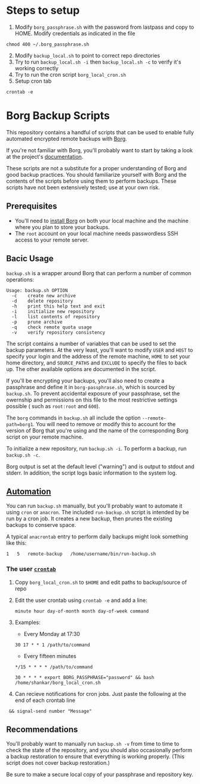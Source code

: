 # Steps to setup

1. Modify `borg_passphrase.sh` with the password from lastpass and copy to HOME.
Modify credentials as indicated in the file
~~~
chmod 400 ~/.borg_passphrase.sh
~~~
2. Modify `backup_local.sh` to point to correct repo directories
3. Try to run `backup_local.sh -i` then `backup_local.sh -c` to verify it's working correctly
4. Try to run the cron script `borg_local_cron.sh`
5. Setup cron tab
~~~
crontab -e
~~~

# Borg Backup Scripts

This repository contains a handful of scripts that can be used to enable fully
automated encrypted remote backups with [Borg][].

If you're not familiar with Borg, you'll probably want to start by taking
a look at the project's [documentation][Borg docs].

These scripts are not a substitute for a proper understanding of Borg and good
backup practices. You should familiarize yourself with Borg and the contents of
the scripts before using them to perform backups. These scripts have not been
extensively tested; use at your own risk.

## Prerequisites

- You'll need to [install Borg][] on both your local machine and the machine
  where you plan to store your backups.
- The `root` account on your local machine needs passwordless SSH access to
  your remote server.

## Bacic Usage

`backup.sh` is a wrapper around Borg that can perform a number of common
operations:

    Usage: backup.sh OPTION
      -c    create new archive
      -d    delete repository
      -h    print this help text and exit
      -i    initialize new repository
      -l    list contents of repository
      -p    prune archive
      -q    check remote quota usage
      -v    verify repository consistency

The script contains a number of variables that can be used to set the backup
parameters. At the very least, you'll want to modify `USER` and `HOST` to
specify your login and the address of the remote machine, `HOME` to set your
home directory, and `SOURCE_PATHS` and `EXCLUDE` to specify the files to back
up. The other available options are documented in the script.

If you'll be encrypting your backups, you'll also need to create a passphrase
and define it in `borg-passphrase.sh`, which is sourced by `backup.sh`. To
prevent accidental exposure of your passphrase, set the owernship and
permissions on this file to the most restrictive settings possible ( such as
`root:root` and `600`).

The `borg` commands in `backup.sh` all include the option
`--remote-path=borg1`. You will need to remove or modify this to account for
the version of Borg that you're using and the name of the corresponding Borg
script on your remote machine.

To initialize a new repository, run `backup.sh -i`. To perform a backup, run
`backup.sh -c`.

Borg output is set at the default level ("warning") and is output to
stdout and stderr. In addition, the script logs basic information to the
system log.

## [Automation](https://askubuntu.com/questions/2368/how-do-i-set-up-a-cron-job)

You can run `backup.sh` manually, but you'll probably want to automate it using
`cron` or `anacron`. The included `run-backup.sh` script is intended by be run
by a cron job. It creates a new backup, then prunes the existing backups to
conserve space.

A typical `anacrontab` entry to perform daily backups might look something
like this:

    1   5   remote-backup   /home/username/bin/run-backup.sh

### The user [`crontab`](https://crontab.guru/)

1. Copy `borg_local_cron.sh` to `$HOME` and edit paths to backup/source of repo

2. Edit the user crontab using `crontab -e` and add a line:

    ~~~
    minute hour day-of-month month day-of-week command
    ~~~

3. Examples:

    * Every Monday at 17:30

    ~~~
    30 17 * * 1 /path/to/command
    ~~~

    * Every fifteen minutes

    ~~~
    */15 * * * * /path/to/command
    ~~~

    ~~~
    30 * * * * export BORG_PASSPHRASE="password" && bash /home/shankar/borg_local_cron.sh 
    ~~~

4. Can recieve notifications for cron jobs. Just paste the following at the end of each crontab line

~~~
 && signal-send number "Message" 
~~~
## Recommendations

You'll probably want to  manually run `backup.sh -v` from time to time to check
the state of the repository, and you should also occasionally perform a backup
restoration to ensure that everything is working properly. (This script does
not cover backup restoration.)

Be sure to make a secure local copy of your passphrase and repository key.

[Borg]: https://github.com/borgbackup/borg
[install Borg]: http://borgbackup.readthedocs.io/en/stable/installation.html
[Borg docs]: https://borgbackup.readthedocs.io/en/stable/
